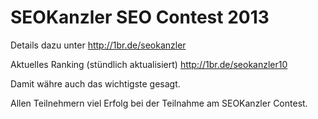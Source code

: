 SEOKanzler SEO Contest 2013
==========

Details dazu unter http://1br.de/seokanzler

Aktuelles Ranking (stündlich aktualisiert) http://1br.de/seokanzler10

Damit währe auch das wichtigste gesagt.

Allen Teilnehmern viel Erfolg bei der Teilnahme am SEOKanzler Contest.
